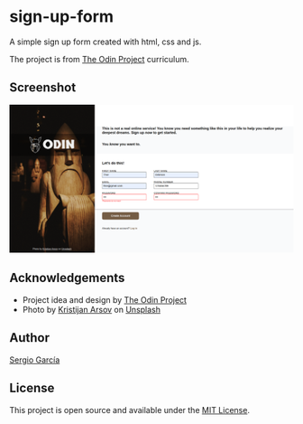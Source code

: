 # sign-up-form

A simple sign up form created with html, css and js.

The project is from [The Odin Project](https://www.theodinproject.com/lessons/node-path-intermediate-html-and-css-sign-up-form) curriculum.

## Screenshot

![main menu](./img/sign-up-form-screenshot.png)

## Acknowledgements

- Project idea and design by [The Odin Project](https://www.theodinproject.com/lessons/node-path-intermediate-html-and-css-sign-up-form)
- Photo by [Kristijan Arsov](https://unsplash.com/@aarsoph) on [Unsplash](https://unsplash.com/)

## Author

[Sergio García](https://github.com/sergiogarciiam)

## License

This project is open source and available under the [MIT License](./LICENSE).
